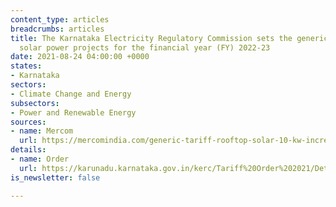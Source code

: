```yaml
---
content_type: articles
breadcrumbs: articles
title: The Karnataka Electricity Regulatory Commission sets the generic tariff for
  solar power projects for the financial year (FY) 2022-23
date: 2021-08-24 04:00:00 +0000
states:
- Karnataka
sectors:
- Climate Change and Energy
subsectors:
- Power and Renewable Energy
sources:
- name: Mercom
  url: https://mercomindia.com/generic-tariff-rooftop-solar-10-kw-increased-₹4-02-kwh-karnataka/
details:
- name: Order
  url: https://karunadu.karnataka.gov.in/kerc/Tariff%20Order%202021/Determination%20of%20Tariff%20in%20respect%20of%20Solar%20Power%20Projects%20including%20SRTPV%20for%20FY%2022%20to%20FY23.pdf
is_newsletter: false

---
```

